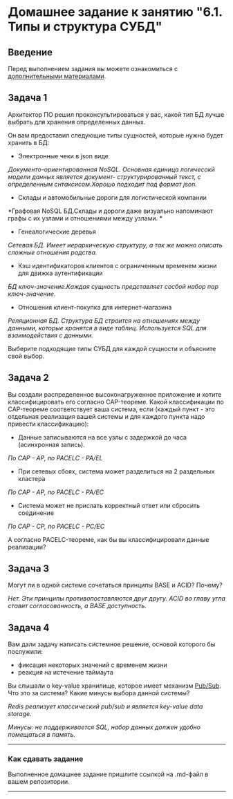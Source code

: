 # Домашнее задание к занятию "6.1. Типы и структура СУБД"

## Введение

Перед выполнением задания вы можете ознакомиться с 
[дополнительными материалами](https://github.com/netology-code/virt-homeworks/tree/master/additional/README.md).

## Задача 1

Архитектор ПО решил проконсультироваться у вас, какой тип БД 
лучше выбрать для хранения определенных данных.

Он вам предоставил следующие типы сущностей, которые нужно будет хранить в БД:

- Электронные чеки в json виде

*Документо-ориентированная NoSQL. Основная единица логичесокй модели данных является документ- структурированный текст, с определенным снтаксисом.Хорошо подходит под формат json.*

- Склады и автомобильные дороги для логистической компании

*Графовая NoSQL БД.Склады и дороги даже визуально напоминают графы с их узлами и отношениями между узлами. *

- Генеалогические деревья

*Сетевая БД. Имеет иерархическую структуру, а так же можно описать сложные отношения родства.*

- Кэш идентификаторов клиентов с ограниченным временем жизни для движка аутентификации

*БД ключ-значение.Каждая сущность представляет сосбой набор пар ключ-значение.*

- Отношения клиент-покупка для интернет-магазина

*Реляционная БД. Структура БД строится на отношениях между данными, которые хранятся в виде таблиц. Используется SQL для взаимодействия с данными.*

Выберите подходящие типы СУБД для каждой сущности и объясните свой выбор.

## Задача 2

Вы создали распределенное высоконагруженное приложение и хотите классифицировать его согласно 
CAP-теореме. Какой классификации по CAP-теореме соответствует ваша система, если 
(каждый пункт - это отдельная реализация вашей системы и для каждого пункта надо привести классификацию):

- Данные записываются на все узлы с задержкой до часа (асинхронная запись).

*По CAP - AP, по PACELC - PA/EL*

- При сетевых сбоях, система может разделиться на 2 раздельных кластера

*По CAP - AP, по PACELC - PA/EC*

- Система может не прислать корректный ответ или сбросить соединение

*По CAP - CP, по PACELC - PC/EC*

А согласно PACELC-теореме, как бы вы классифицировали данные реализации?

## Задача 3

Могут ли в одной системе сочетаться принципы BASE и ACID? Почему?

*Нет. Эти принципы  противопоставляются друг другу. ACID во главу угла ставит согласованность, а BASE доступность.*

## Задача 4

Вам дали задачу написать системное решение, основой которого бы послужили:

- фиксация некоторых значений с временем жизни
- реакция на истечение таймаута

Вы слышали о key-value хранилище, которое имеет механизм [Pub/Sub](https://habr.com/ru/post/278237/). 
Что это за система? Какие минусы выбора данной системы?

*Redis реализует классический pub/sub и является key-value data storage.*

*Минусы: не поддерживается SQL, набор данных должен удобно помещаться в память.*

---

### Как cдавать задание

Выполненное домашнее задание пришлите ссылкой на .md-файл в вашем репозитории.

---